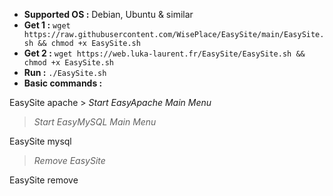 - **Supported OS :** Debian, Ubuntu & similar
- **Get 1 :** `wget https://raw.githubusercontent.com/WisePlace/EasySite/main/EasySite.sh && chmod +x EasySite.sh`
- **Get 2 :** `wget https://web.luka-laurent.fr/EasySite/EasySite.sh && chmod +x EasySite.sh`
- **Run :** `./EasySite.sh`
- **Basic commands :**

EasySite apache > *Start EasyApache Main Menu*

>*Start EasyMySQL Main Menu*

EasySite mysql

> *Remove EasySite*

EasySite remove
